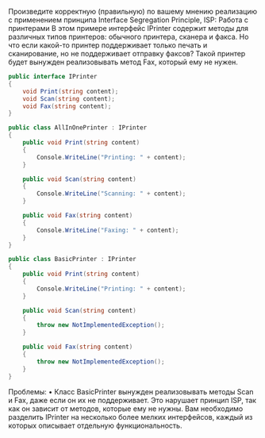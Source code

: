 ﻿Произведите корректную (правильную) по вашему мнению реализацию с применением принципа Interface Segregation Principle, ISP:
Работа с принтерами
В этом примере интерфейс IPrinter содержит методы для различных типов принтеров: обычного принтера, сканера и факса. Но что если какой-то принтер поддерживает только печать и сканирование, но не поддерживает отправку факсов? Такой принтер будет вынужден реализовывать метод Fax, который ему не нужен.

```csharp
public interface IPrinter
{
    void Print(string content);
    void Scan(string content);
    void Fax(string content);
}

public class AllInOnePrinter : IPrinter
{
    public void Print(string content)
    {
        Console.WriteLine("Printing: " + content);
    }

    public void Scan(string content)
    {
        Console.WriteLine("Scanning: " + content);
    }

    public void Fax(string content)
    {
        Console.WriteLine("Faxing: " + content);
    }
}

public class BasicPrinter : IPrinter
{
    public void Print(string content)
    {
        Console.WriteLine("Printing: " + content);
    }

    public void Scan(string content)
    {
        throw new NotImplementedException();
    }

    public void Fax(string content)
    {
        throw new NotImplementedException();
    }
}
```
Проблемы:
•	Класс BasicPrinter вынужден реализовывать методы Scan и Fax, даже если он их не поддерживает. Это нарушает принцип ISP, так как он зависит от методов, которые ему не нужны.
Вам необходимо разделить IPrinter на несколько более мелких интерфейсов, каждый из которых описывает отдельную функциональность. 
